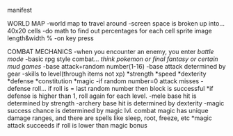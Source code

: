manifest

WORLD MAP
-world map to travel around
-screen space is broken up into... 40x20 cells
-do math to find out percentages for each cell sprite image length&width %
-on key press




COMBAT MECHANICS
-when you encounter an enemy, you enter *battle mode*
-basic rpg style combat... *think pokemon or final fantasy or certain mud games*
-base attack+random number(1-16)
-base attack determined by gear
-skills to level(through items not xp)
    *strength
    *speed
    *dexterity
    *defense
    *constitution
    *magic
-if random number=0 attack misses
-defense roll... if roll is = last random number then block is successful
    *if defense is higher than 1, roll again for each level.
-mele base hit is determined by strength
-archery base hit is determined by dexterity
-magic success chance is determined by magic lvl. combat magic has unique damage ranges, and there are spells like sleep, root, freeze, etc
    *magic attack succeeds if roll is lower than magic bonus